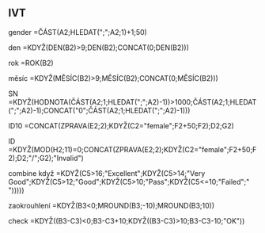 ## IVT

gender
=ČÁST(A2;HLEDAT(";";A2;1)+1;50)

den
=KDYŽ(DEN(B2)>9;DEN(B2);CONCAT(0;DEN(B2)))

rok
=ROK(B2)

měsíc
=KDYŽ(MĚSÍC(B2)>9;MĚSÍC(B2);CONCAT(0;MĚSÍC(B2)))

SN
=KDYŽ(HODNOTA(ČÁST(A2;1;HLEDAT(";";A2)-1))>1000;ČÁST(A2;1;HLEDAT(";";A2)-1);CONCAT("0";ČÁST(A2;1;HLEDAT(";";A2)-1)))

ID10
=CONCAT(ZPRAVA(E2;2);KDYŽ(C2="female";F2+50;F2);D2;G2)

ID
=KDYŽ(MOD(H2;11)=0;CONCAT(ZPRAVA(E2;2);KDYŽ(C2="female";F2+50;F2);D2;"/";G2);"Invalid")

combine když
=KDYŽ(C5>16;"Excellent";KDYŽ(C5>14;"Very Good";KDYŽ(C5>12;"Good";KDYŽ(C5>10;"Pass";KDYŽ(C5<=10;"Failed";" ")))))

zaokrouhlení
=KDYŽ(B3<0;MROUND(B3;-10);MROUND(B3;10))

check
=KDYŽ((B3-C3)<0;B3-C3+10;KDYŽ((B3-C3)>10;B3-C3-10;"OK"))

